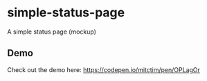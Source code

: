 # simple-status-page
A simple status page (mockup)

## Demo
Check out the demo here: https://codepen.io/mitctim/pen/OPLagOr
